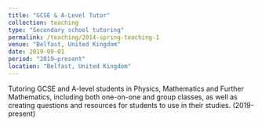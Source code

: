 ```yaml
---
title: "GCSE & A-Level Tutor"
collection: teaching
type: "Secondary school tutoring"
permalink: /teaching/2014-spring-teaching-1
venue: "Belfast, United Kingdom"
date: 2019-09-01
period: "2019–present"
location: "Belfast, United Kingdom"
---
```


Tutoring GCSE and A-level students in Physics, Mathematics and Further Mathematics, including both one-on-one and group classes, as well as creating questions and resources for students to use in their studies. (2019-present)
